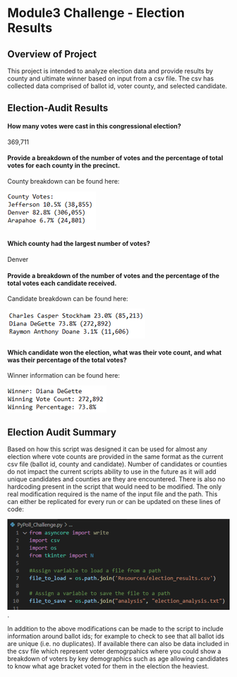 # Module3 Challenge - Election Results

## Overview of Project

This project is intended to analyze election data and provide results by county and ultimate winner based on input from a csv file.  The csv has collected data comprised of ballot id, voter county, and selected candidate. 

## Election-Audit Results

####	How many votes were cast in this congressional election?  
369,711

####	Provide a breakdown of the number of votes and the percentage of total votes for each county in the precinct. 
County breakdown can be found here:

![here](https://github.com/lavec0324/Module3_Election/blob/main/Election%20Analysis/Resources/Election_Results_County.PNG)

####	Which county had the largest number of votes? 
Denver

#### 	Provide a breakdown of the number of votes and the percentage of the total votes each candidate received. 
Candidate breakdown can be found here:

![here](https://github.com/lavec0324/Module3_Election/blob/main/Election%20Analysis/Resources/Election_Results_Candidates.PNG)

#### 	Which candidate won the election, what was their vote count, and what was their percentage of the total votes? 
Winner information can be found here:

![here](https://github.com/lavec0324/Module3_Election/blob/main/Election%20Analysis/Resources/Election_Results_Winner.PNG)

## Election Audit Summary

Based on how this script was designed it can be used for almost any election where vote counts are provided in the same format as the current csv file (ballot id, county and candidate).  Number of candidates or counties do not impact the current scripts ability to use in the future as it will add unique candidates and counties are they are encountered.  There is also no hardcoding present in the script that would need to be modified.  The only real modification required is the name of the input file and the path.  This can either be replicated for every run or can be updated on these lines of code:

![here](https://github.com/lavec0324/Module3_Election/blob/main/Election%20Analysis/Resources/file_name_code.PNG).

In addition to the above modifications can be made to the script to include information around ballot ids; for example to check to see that all ballot ids are unique (i.e. no duplicates).  If available there can also be data included in the csv file which represent voter demogrpahics where you could show a breakdown of voters by key demographics such as age allowing candidates to know what age bracket voted for them in the election the heaviest.

